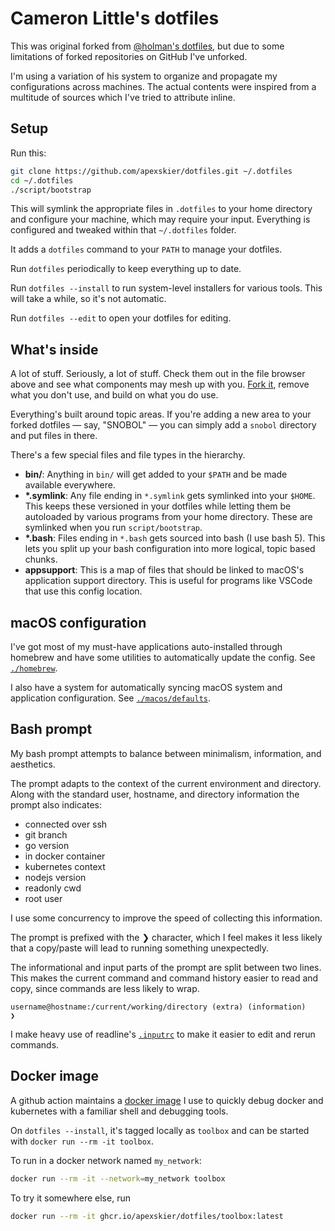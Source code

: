 # Cameron Little's dotfiles

This was original forked from [@holman's dotfiles](https://github.com/holman/dotfiles),
but due to some limitations of forked repositories on GitHub I've unforked.

I'm using a variation of his system to organize and propagate my configurations
across machines. The actual contents were inspired from a multitude of sources
which I've tried to attribute inline.

## Setup

Run this:

```sh
git clone https://github.com/apexskier/dotfiles.git ~/.dotfiles
cd ~/.dotfiles
./script/bootstrap
```

This will symlink the appropriate files in `.dotfiles` to your home directory
and configure your machine, which may require your input. Everything is
configured and tweaked within that `~/.dotfiles` folder.

It adds a `dotfiles` command to your `PATH` to manage your dotfiles.

Run `dotfiles` periodically to keep everything up to date.

Run `dotfiles --install` to run system-level installers for various tools. This
will take a while, so it's not automatic.

Run `dotfiles --edit` to open your dotfiles for editing.

## What's inside

A lot of stuff. Seriously, a lot of stuff. Check them out in the file browser
above and see what components may mesh up with you.
[Fork it](https://github.com/apexskier/dotfiles/fork), remove what you don't
use, and build on what you do use.

Everything's built around topic areas. If you're adding a new area to your
forked dotfiles — say, "SNOBOL" — you can simply add a `snobol` directory and
put files in there.

There's a few special files and file types in the hierarchy.

- **bin/**: Anything in `bin/` will get added to your `$PATH` and be made
  available everywhere.
- **\*.symlink**: Any file ending in `*.symlink` gets symlinked into your
  `$HOME`. This keeps these versioned in your dotfiles while letting them be
  autoloaded by various programs from your home directory. These are symlinked
  when you run `script/bootstrap`.
- **\*.bash**: Files ending in `*.bash` gets sourced into bash (I use bash 5).
  This lets you split up your bash configuration into more logical, topic based
  chunks.
- **appsupport**: This is a map of files that should be linked to macOS's
  application support directory. This is useful for programs like VSCode that
  use this config location.
  
## macOS configuration

I've got most of my must-have applications auto-installed through homebrew and
have some utilities to automatically update the config. See
[`./homebrew`](./homebrew).

I also have a system for automatically syncing macOS system and application
configuration. See [`./macos/defaults`](./macos/defaults/README.md).

## Bash prompt

My bash prompt attempts to balance between minimalism, information, and aesthetics.

The prompt adapts to the context of the current environment and directory. Along with the standard user, hostname, and directory information the prompt also indicates:

* connected over ssh
* git branch
* go version
* in docker container
* kubernetes context
* nodejs version
* readonly cwd
* root user

I use some concurrency to improve the speed of collecting this information.

The prompt is prefixed with the ❯ character, which I feel makes it less likely that a copy/paste will lead to running something unexpectedly.

The informational and input parts of the prompt are split between two lines. This makes the current command and command history easier to read and copy, since commands are less likely to wrap.

```
username@hostname:/current/working/directory (extra) (information)
❯ 
```

I make heavy use of readline's [`.inputrc`](./bash/inputrc.symlink) to make it easier to edit and rerun commands.

## Docker image

A github action maintains a
[docker image](https://github.com/apexskier/dotfiles/packages/158802) I use to
quickly debug docker and kubernetes with a familiar shell and debugging tools.

On `dotfiles --install`, it's tagged locally as `toolbox` and can be started with
`docker run --rm -it toolbox`.

To run in a docker network named `my_network`:

```sh
docker run --rm -it --network=my_network toolbox
```

To try it somewhere else, run

```sh
docker run --rm -it ghcr.io/apexskier/dotfiles/toolbox:latest
```
